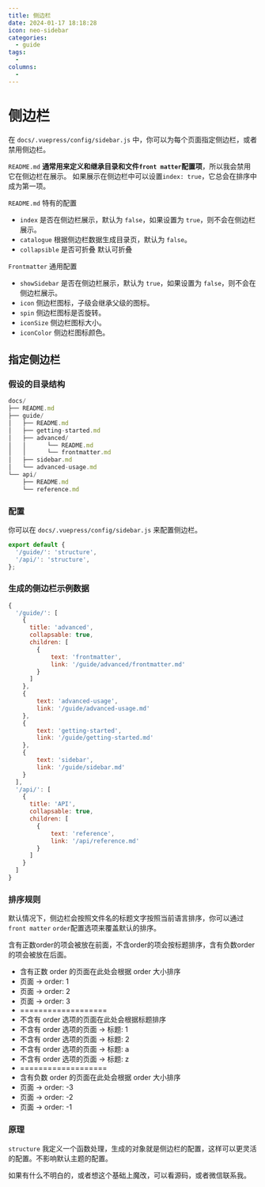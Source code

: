 ```yaml
---
title: 侧边栏
date: 2024-01-17 18:18:28
icon: neo-sidebar
categories:
  - guide
tags:
  - 
columns:
  - 
---
```

# 侧边栏

在 `docs/.vuepress/config/sidebar.js` 中，你可以为每个页面指定侧边栏，或者禁用侧边栏。

`README.md` **通常用来定义和继承目录和文件`front matter`配置项**，所以我会禁用它在侧边栏在展示。
如果展示在侧边栏中可以设置`index: true`，它总会在排序中成为第一项。

`README.md` 特有的配置
- `index` 是否在侧边栏展示，默认为 `false`，如果设置为 `true`，则不会在侧边栏展示。
- `catalogue` 根据侧边栏数据生成目录页，默认为 `false`。
- `collapsible` 是否可折叠 默认可折叠

`Frontmatter` 通用配置
- `showSidebar` 是否在侧边栏展示，默认为 `true`，如果设置为 `false`，则不会在侧边栏展示。
- `icon` 侧边栏图标，子级会继承父级的图标。
- `spin` 侧边栏图标是否旋转。
- `iconSize` 侧边栏图标大小。
- `iconColor` 侧边栏图标颜色。

## 指定侧边栏

### 假设的目录结构

```js
docs/
├── README.md
├── guide/
│   ├── README.md
│   ├── getting-started.md
│   ├── advanced/
│   │      └── README.md
│   │      └── frontmatter.md
│   ├── sidebar.md
│   └── advanced-usage.md
└── api/
    ├── README.md
    └── reference.md
````

### 配置

你可以在 `docs/.vuepress/config/sidebar.js` 来配置侧边栏。

```js
export default {
  '/guide/': 'structure',
  '/api/': 'structure',
};
```

### 生成的侧边栏示例数据

```js
{
  '/guide/': [
    {
      title: 'advanced',
      collapsable: true,
      children: [
        {
            text: 'frontmatter',
            link: '/guide/advanced/frontmatter.md'
        }
      ]
    },
    {
        text: 'advanced-usage',
        link: '/guide/advanced-usage.md'
    },
    {
        text: 'getting-started',
        link: '/guide/getting-started.md'
    },
    {
        text: 'sidebar',
        link: '/guide/sidebar.md'
    }
  ],
  '/api/': [
    {
      title: 'API',
      collapsable: true,
      children: [
        {
            text: 'reference',
            link: '/api/reference.md'
        }
      ]
    }
  ]
}
```

### 排序规则

默认情况下，侧边栏会按照文件名的标题文字按照当前语言排序，你可以通过 `front matter` `order`配置选项来覆盖默认的排序。

含有正数order的项会被放在前面，不含order的项会按标题排序，含有负数order的项会被放在后面。


- 含有正数 order 的页面在此处会根据 order 大小排序
- 页面 -> order: 1
- 页面 -> order: 2
- 页面 -> order: 3
- ===================
- 不含有 order 选项的页面在此处会根据标题排序
- 不含有 order 选项的页面 -> 标题: 1
- 不含有 order 选项的页面 -> 标题: 2
- 不含有 order 选项的页面 -> 标题: a
- 不含有 order 选项的页面 -> 标题: z
- ===================
- 含有负数 order 的页面在此处会根据 order 大小排序
- 页面 -> order: -3
- 页面 -> order: -2
- 页面 -> order: -1


### 原理

`structure` 我定义一个函数处理，生成的对象就是侧边栏的配置，这样可以更灵活的配置。不影响默认主题的配置。

如果有什么不明白的，或者想这个基础上魔改，可以看源码，或者微信联系我。
